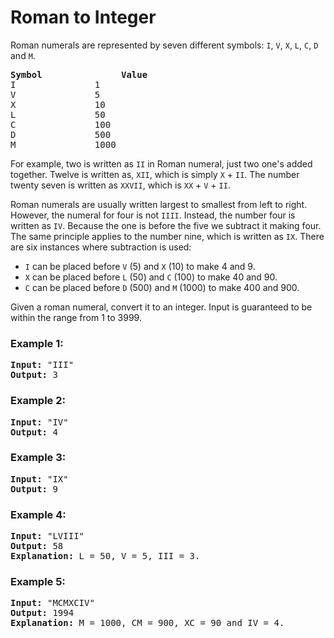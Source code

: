 # Roman to Integer

Roman numerals are represented by seven different symbols: `I`, `V`, `X`, `L`, `C`, `D` and `M`.

<pre>
<b>Symbol</b>				<b>Value</b>
I 				1
V 				5
X 				10
L 				50
C 				100
D 				500
M 				1000
</pre>

For example, two is written as `II` in Roman numeral, just two one's added together. Twelve is written as, `XII`, which is simply `X` + `II`. The number twenty seven is written as `XXVII`, which is `XX` + `V` + `II`.

Roman numerals are usually written largest to smallest from left to right. However, the numeral for four is not `IIII`. Instead, the number four is written as `IV`. Because the one is before the five we subtract it making four. The same principle applies to the number nine, which is written as `IX`. There are six instances where subtraction is used: 

- `I` can be placed before `V` (5) and `X` (10) to make 4 and 9.
- `X` can be placed before `L` (50) and `C` (100) to make 40 and 90.
- `C` can be placed before `D` (500) and `M` (1000) to make 400 and 900.

Given a roman numeral, convert it to an integer. Input is guaranteed to be within the range from 1 to 3999.

### Example 1:
<pre>
<b>Input:</b> "III"
<b>Output:</b> 3
</pre>

### Example 2:
<pre>
<b>Input:</b> "IV"
<b>Output:</b> 4
</pre>

### Example 3:
<pre>
<b>Input:</b> "IX"
<b>Output:</b> 9
</pre>

### Example 4:
<pre>
<b>Input:</b> "LVIII"
<b>Output:</b> 58
<b>Explanation:</b> L = 50, V = 5, III = 3.
</pre>

### Example 5:
<pre>
<b>Input:</b> "MCMXCIV"
<b>Output:</b> 1994
<b>Explanation:</b> M = 1000, CM = 900, XC = 90 and IV = 4.
</pre>

